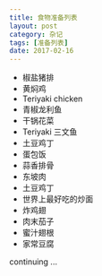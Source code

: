 ```yaml
---
title: 食物准备列表
layout: post
category: 杂记
tags: [准备列表]
date: 2017-02-16
---
```


* 椒盐猪排
* 黄焖鸡
* Teriyaki chicken
* 青椒龙利鱼
* 干锅花菜
* Teriyaki 三文鱼
* 土豆鸡丁
* 蛋包饭
* 蒜香排骨
* 东坡肉
* 土豆鸡丁
* 世界上最好吃的炒面
* 炸鸡翅
* 肉末茄子
* 蜜汁翅根
* 家常豆腐

continuing ...

